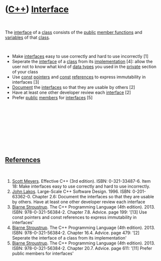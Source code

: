 



 

 

 

 

 

([C++](Cpp.md)) [Interface](CppInterface.md)
==============================================

 

The [interface](CppInterface.md) of a [class](CppClass.md) consists of
the [public](CppPublic.md) [member functions](CppMemberFunction.md)
and [variables](CppVariable.md) of that [class](CppClass.md).

 

-   Make [interfaces](CppInterface.md) easy to use correctly and hard
    to use incorrectly \[1\]
-   Seperate the [interface](CppInterface.md) of a
    [class](CppClass.md) from its
    [implementation](CppImplementation.md) \[4\]: allow the user not to
    know what kind of [data types](CppDataType.md) you used in the
    [private](CppPrivate.md) section of your class
-   Use [const](CppConst.md) [pointers](CppPointer.md) and
    [const](CppConst.md) [references](CppReference.md) to express
    immutability in interfaces \[3\]
-   [Document](CppDocumentation.md) the [interfaces](CppInterface.md)
    so that they are usable by others \[2\]
-   Have at least one other developer review each
    [interface](CppInterface.md) \[2\]
-   Prefer [public](CppPublic.md) [members](CppMember.md) for
    [interfaces](CppInterface.md) \[5\]

 

 

 

 

 

[References](CppReferences.md)
-------------------------------

 

1.  [Scott Meyers](CppScottMeyers.md). Effective C++ (3rd edition).
    ISBN: 0-321-33487-6. Item 18: Make interfaces easy to use correctly
    and hard to use incorrectly.
2.  [John Lakos](CppJohnLakos.md). Large-Scale C++ Software Design.
    1996. ISBN: 0-201-63362-0. Chapter 2.6: Document the interfaces so
    that they are usable by others. Have at least one other developer
    review each interface
3.  [Bjarne Stroustrup](CppBjarneStroustrup.md). The C++ Programming
    Language (4th edition). 2013. ISBN: 978-0-321-56384-2. Chapter 7.8.
    Advice. page 199: '\[13\] Use const pointers and const references to
    express immutability in interfaces'
4.  [Bjarne Stroustrup](CppBjarneStroustrup.md). The C++ Programming
    Language (4th edition). 2013. ISBN: 978-0-321-56384-2. Chapter 16.4.
    Advice. page 479: '\[2\] Seperate the interface of a class from its
    implementation'
5.  [Bjarne Stroustrup](CppBjarneStroustrup.md). The C++ Programming
    Language (4th edition). 2013. ISBN: 978-0-321-56384-2. Chapter 20.7.
    Advice. page 611: '\[11\] Prefer public members for interfaces'

 

 

 

 

 





 



